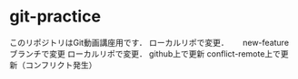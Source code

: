 # git-practice
このリポジトリはGit動画講座用です．
ローカルリポで変更．　　
new-featureブランチで変更
ローカルリポで変更．
github上で更新
conflict-remote上で更新（コンフリクト発生）